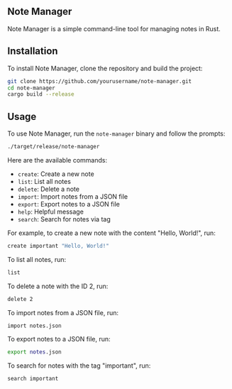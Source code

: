 ## Note Manager

Note Manager is a simple command-line tool for managing notes in Rust.

## Installation

To install Note Manager, clone the repository and build the project:

```bash
git clone https://github.com/yourusername/note-manager.git
cd note-manager
cargo build --release
```

## Usage

To use Note Manager, run the `note-manager` binary and follow the prompts:

```bash
./target/release/note-manager
```

Here are the available commands:

- `create`: Create a new note
- `list`: List all notes
- `delete`: Delete a note
- `import`: Import notes from a JSON file
- `export`: Export notes to a JSON file
- `help`: Helpful message
- `search`: Search for notes via tag

For example, to create a new note with the content "Hello, World!", run:

```bash
create important "Hello, World!"
```

To list all notes, run:

```bash
list
```

To delete a note with the ID 2, run:

```bash
delete 2
```

To import notes from a JSON file, run:

```bash
import notes.json
```

To export notes to a JSON file, run:

```bash
export notes.json
```

To search for notes with the tag "important", run:

```bash
search important
```

